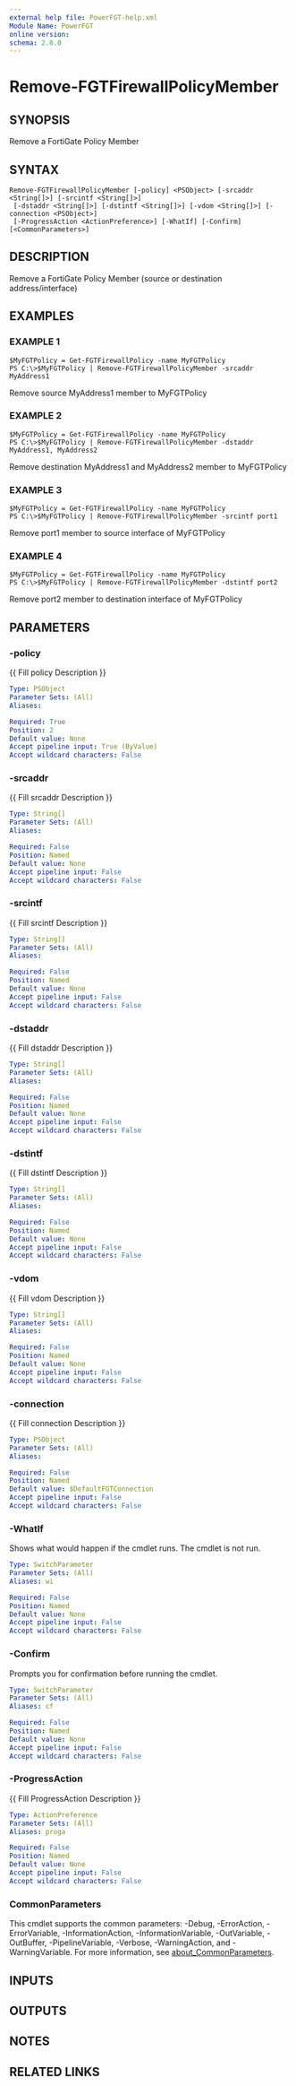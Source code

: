 ```yaml
---
external help file: PowerFGT-help.xml
Module Name: PowerFGT
online version:
schema: 2.0.0
---
```


# Remove-FGTFirewallPolicyMember

## SYNOPSIS
Remove a FortiGate Policy Member

## SYNTAX

```
Remove-FGTFirewallPolicyMember [-policy] <PSObject> [-srcaddr <String[]>] [-srcintf <String[]>]
 [-dstaddr <String[]>] [-dstintf <String[]>] [-vdom <String[]>] [-connection <PSObject>]
 [-ProgressAction <ActionPreference>] [-WhatIf] [-Confirm] [<CommonParameters>]
```

## DESCRIPTION
Remove a FortiGate Policy Member (source or destination address/interface)

## EXAMPLES

### EXAMPLE 1
```
$MyFGTPolicy = Get-FGTFirewallPolicy -name MyFGTPolicy
PS C:\>$MyFGTPolicy | Remove-FGTFirewallPolicyMember -srcaddr MyAddress1
```

Remove source MyAddress1 member to MyFGTPolicy

### EXAMPLE 2
```
$MyFGTPolicy = Get-FGTFirewallPolicy -name MyFGTPolicy
PS C:\>$MyFGTPolicy | Remove-FGTFirewallPolicyMember -dstaddr MyAddress1, MyAddress2
```

Remove destination MyAddress1 and MyAddress2 member to MyFGTPolicy

### EXAMPLE 3
```
$MyFGTPolicy = Get-FGTFirewallPolicy -name MyFGTPolicy
PS C:\>$MyFGTPolicy | Remove-FGTFirewallPolicyMember -srcintf port1
```

Remove port1 member to source interface of MyFGTPolicy

### EXAMPLE 4
```
$MyFGTPolicy = Get-FGTFirewallPolicy -name MyFGTPolicy
PS C:\>$MyFGTPolicy | Remove-FGTFirewallPolicyMember -dstintf port2
```

Remove port2 member to destination interface of MyFGTPolicy

## PARAMETERS

### -policy
{{ Fill policy Description }}

```yaml
Type: PSObject
Parameter Sets: (All)
Aliases:

Required: True
Position: 2
Default value: None
Accept pipeline input: True (ByValue)
Accept wildcard characters: False
```

### -srcaddr
{{ Fill srcaddr Description }}

```yaml
Type: String[]
Parameter Sets: (All)
Aliases:

Required: False
Position: Named
Default value: None
Accept pipeline input: False
Accept wildcard characters: False
```

### -srcintf
{{ Fill srcintf Description }}

```yaml
Type: String[]
Parameter Sets: (All)
Aliases:

Required: False
Position: Named
Default value: None
Accept pipeline input: False
Accept wildcard characters: False
```

### -dstaddr
{{ Fill dstaddr Description }}

```yaml
Type: String[]
Parameter Sets: (All)
Aliases:

Required: False
Position: Named
Default value: None
Accept pipeline input: False
Accept wildcard characters: False
```

### -dstintf
{{ Fill dstintf Description }}

```yaml
Type: String[]
Parameter Sets: (All)
Aliases:

Required: False
Position: Named
Default value: None
Accept pipeline input: False
Accept wildcard characters: False
```

### -vdom
{{ Fill vdom Description }}

```yaml
Type: String[]
Parameter Sets: (All)
Aliases:

Required: False
Position: Named
Default value: None
Accept pipeline input: False
Accept wildcard characters: False
```

### -connection
{{ Fill connection Description }}

```yaml
Type: PSObject
Parameter Sets: (All)
Aliases:

Required: False
Position: Named
Default value: $DefaultFGTConnection
Accept pipeline input: False
Accept wildcard characters: False
```

### -WhatIf
Shows what would happen if the cmdlet runs.
The cmdlet is not run.

```yaml
Type: SwitchParameter
Parameter Sets: (All)
Aliases: wi

Required: False
Position: Named
Default value: None
Accept pipeline input: False
Accept wildcard characters: False
```

### -Confirm
Prompts you for confirmation before running the cmdlet.

```yaml
Type: SwitchParameter
Parameter Sets: (All)
Aliases: cf

Required: False
Position: Named
Default value: None
Accept pipeline input: False
Accept wildcard characters: False
```

### -ProgressAction
{{ Fill ProgressAction Description }}

```yaml
Type: ActionPreference
Parameter Sets: (All)
Aliases: proga

Required: False
Position: Named
Default value: None
Accept pipeline input: False
Accept wildcard characters: False
```

### CommonParameters
This cmdlet supports the common parameters: -Debug, -ErrorAction, -ErrorVariable, -InformationAction, -InformationVariable, -OutVariable, -OutBuffer, -PipelineVariable, -Verbose, -WarningAction, and -WarningVariable. For more information, see [about_CommonParameters](http://go.microsoft.com/fwlink/?LinkID=113216).

## INPUTS

## OUTPUTS

## NOTES

## RELATED LINKS
